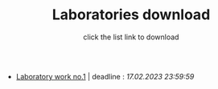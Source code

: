 

<h1 align="center">Laboratories download</h1>
<p align="center">click the list link to download</p>
<br>
<br>

-  [Laboratory work no.1](https://minhaskamal.github.io/DownGit/#/home?url=https://github.com/CristianBrinza/UTM/tree/main/year2/lfaf/labs/lab1/v2) | deadline : <i> 17.02.2023 23:59:59 </i>
